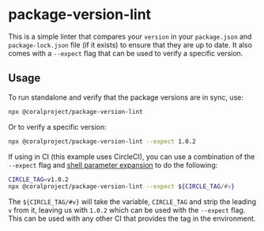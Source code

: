 # package-version-lint

This is a simple linter that compares your `version` in your `package.json` and
`package-lock.json` file (if it exists) to ensure that they are up to date. It
also comes with a `--expect` flag that can be used to verify a specific version.

## Usage

To run standalone and verify that the package versions are in sync, use:

```sh
npx @coralproject/package-version-lint
```

Or to verify a specific version:

```sh
npx @coralproject/package-version-lint --expect 1.0.2
```

If using in CI (this example uses CircleCI), you can use a combination of the
`--expect` flag and [shell parameter expansion](https://www.gnu.org/software/bash/manual/html_node/Shell-Parameter-Expansion.html) to do the following:

```sh
CIRCLE_TAG=v1.0.2
npx @coralproject/package-version-lint --expect ${CIRCLE_TAG/#v}
```

The `${CIRCLE_TAG/#v}` will take the variable, `CIRCLE_TAG` and strip the
leading `v` from it, leaving us with `1.0.2` which can be used with the
`--expect` flag. This can be used with any other CI that provides the tag in the
environment.
